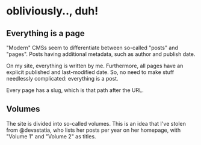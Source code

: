 # obliviously.., duh!

## Everything is a page

"Modern" CMSs seem to differentiate between so-called "posts" and "pages". Posts having additional metadata, such as author and publish date.

On my site, everything is written by me. Furthermore, all pages have an explicit published and last-modified date. So, no need to make stuff needlessly complicated: everything is a post.

Every page has a slug, which is that path after the URL.

## Volumes

The site is divided into so-called volumes. This is an idea that I've stolen from @devastatia, who lists her posts per year on her homepage, with "Volume 1" and "Volume 2" as titles.

